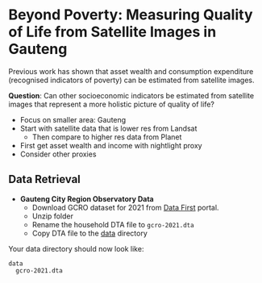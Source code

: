 # Beyond Poverty: Measuring Quality of Life from Satellite Images in Gauteng
Previous work has shown that asset wealth and consumption expenditure (recognised indicators of poverty) can be estimated from satellite images.

**Question**: Can other socioeconomic indicators be estimated from satellite images that represent a more holistic picture of quality of life?

- Focus on smaller area: Gauteng
- Start with satellite data that is lower res from Landsat
  - Then compare to higher res data from Planet
- First get asset wealth and income with nightlight proxy
- Consider other proxies

## Data Retrieval
- **Gauteng City Region Observatory Data**
  - Download GCRO dataset for 2021 from [Data First](https://www.datafirst.uct.ac.za/dataportal/index.php/catalog/874) portal.
  - Unzip folder
  - Rename the household DTA file to `gcro-2021.dta`
  - Copy DTA file to the [data](data) directory

Your data directory should now look like:
```
data
  gcro-2021.dta
```


[//]: # (TODO: Add years for dataset)